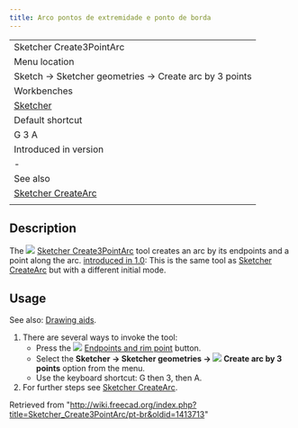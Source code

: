 ```yaml
---
title: Arco pontos de extremidade e ponto de borda
---
```

|  |
| --- |
| Sketcher Create3PointArc |
| Menu location |
| Sketch → Sketcher geometries → Create arc by 3 points |
| Workbenches |
| [Sketcher](/Sketcher_Workbench "Sketcher Workbench") |
| Default shortcut |
| G 3 A |
| Introduced in version |
| - |
| See also |
| [Sketcher CreateArc](/Sketcher_CreateArc "Sketcher CreateArc") |
|  |

## Description

The ![](/images/Sketcher_Create3PointArc.svg) [Sketcher Create3PointArc](/Sketcher_Create3PointArc "Sketcher Create3PointArc") tool creates an arc by its endpoints and a point along the arc. [introduced in 1.0](/Release_notes_1.0 "Release notes 1.0"): This is the same tool as [Sketcher CreateArc](/Sketcher_CreateArc "Sketcher CreateArc") but with a different initial mode.

## Usage

See also: [Drawing aids](/Sketcher_Workbench#Drawing_aids "Sketcher Workbench").

1. There are several ways to invoke the tool:
   * Press the ![](/images/Sketcher_Create3PointArc.svg) [Endpoints and rim point](/Sketcher_Create3PointArc "Sketcher Create3PointArc") button.
   * Select the **Sketcher → Sketcher geometries → ![](/images/Sketcher_Create3PointArc.svg) Create arc by 3 points** option from the menu.
   * Use the keyboard shortcut: G then 3, then A.
2. For further steps see [Sketcher CreateArc](/Sketcher_CreateArc#Usage "Sketcher CreateArc").

Retrieved from "<http://wiki.freecad.org/index.php?title=Sketcher_Create3PointArc/pt-br&oldid=1413713>"